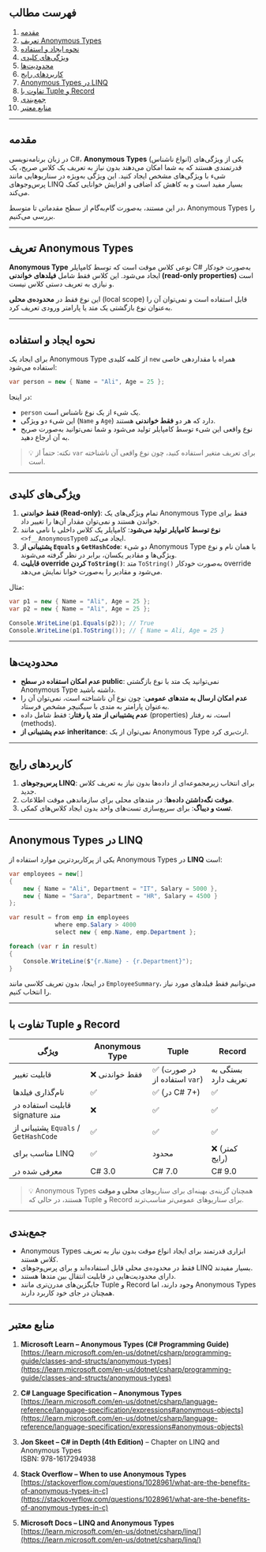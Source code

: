 ﻿
## فهرست مطالب

1. [مقدمه](#مقدمه)  
2. [تعریف Anonymous Types](#تعریف-anonymous-types)  
3. [نحوه ایجاد و استفاده](#نحوه-ایجاد-و-استفاده)  
4. [ویژگی‌های کلیدی](#ویژگی‌های-کلیدی)  
5. [محدودیت‌ها](#محدودیت‌ها)  
6. [کاربردهای رایج](#کاربردهای-رایج)  
7. [Anonymous Types در LINQ](#anonymous-types-در-linq)  
8. [تفاوت با Tuple و Record](#تفاوت-با-tuple-و-record)  
9. [جمع‌بندی](#جمع‌بندی)  
10. [منابع معتبر](#منابع-معتبر)

---

## مقدمه

در زبان برنامه‌نویسی C#، **Anonymous Types** (انواع ناشناس) یکی از ویژگی‌های قدرتمندی هستند که به شما امکان می‌دهند بدون نیاز به تعریف یک کلاس صریح، یک شیء با ویژگی‌های مشخص ایجاد کنید. این ویژگی به‌ویژه در سناریوهایی مانند پرس‌وجوهای LINQ بسیار مفید است و به کاهش کد اضافی و افزایش خوانایی کمک می‌کند.

در این مستند، به‌صورت گام‌به‌گام از سطح مقدماتی تا متوسط، Anonymous Types را بررسی می‌کنیم.

---

## تعریف Anonymous Types

**Anonymous Type** نوعی کلاس موقت است که توسط کامپایلر C# به‌صورت خودکار ایجاد می‌شود. این کلاس فقط شامل **فیلدهای خواندنی (read-only properties)** است و نیازی به تعریف دستی کلاس نیست.

این نوع فقط در **محدوده‌ی محلی** (local scope) قابل استفاده است و نمی‌توان آن را به‌عنوان نوع بازگشتی یک متد یا پارامتر ورودی تعریف کرد.

---

## نحوه ایجاد و استفاده

برای ایجاد یک Anonymous Type از کلمه کلیدی `new` همراه با مقداردهی خاصی استفاده می‌شود:

```csharp
var person = new { Name = "Ali", Age = 25 };
```

در اینجا:
- `person` یک شیء از یک نوع ناشناس است.
- این شیء دو ویژگی (`Name` و `Age`) دارد که هر دو **فقط خواندنی** هستند.
- نوع واقعی این شیء توسط کامپایلر تولید می‌شود و شما نمی‌توانید به‌صورت صریح به آن ارجاع دهید.

> 💡 نکته: حتماً از `var` برای تعریف متغیر استفاده کنید، چون نوع واقعی آن ناشناخته است.

---

## ویژگی‌های کلیدی

1. **فقط خواندنی (Read-only)**: تمام ویژگی‌های یک Anonymous Type فقط برای خواندن هستند و نمی‌توان مقدار آن‌ها را تغییر داد.
2. **نوع توسط کامپایلر تولید می‌شود**: کامپایلر یک کلاس داخلی با نامی مانند `<>f__AnonymousType0` ایجاد می‌کند.
3. **پشتیبانی از `Equals` و `GetHashCode`**: دو شیء Anonymous Type با همان نام و نوع ویژگی‌ها و مقادیر یکسان، برابر در نظر گرفته می‌شوند.
4. **قابلیت override کردن `ToString()`**: متد `ToString()` به‌صورت خودکار override می‌شود و مقادیر را به‌صورت خوانا نمایش می‌دهد.

مثال:

```csharp
var p1 = new { Name = "Ali", Age = 25 };
var p2 = new { Name = "Ali", Age = 25 };

Console.WriteLine(p1.Equals(p2)); // True
Console.WriteLine(p1.ToString()); // { Name = Ali, Age = 25 }
```

---

## محدودیت‌ها

- **عدم امکان استفاده در سطح public**: نمی‌توانید یک متد با نوع بازگشتی Anonymous Type داشته باشید.
- **عدم امکان ارسال به متد‌های عمومی**: چون نوع آن ناشناخته است، نمی‌توان آن را به‌عنوان پارامتر به متدی با سیگنیچر مشخص فرستاد.
- **عدم پشتیبانی از متد یا رفتار**: فقط شامل داده (properties) است، نه رفتار (methods).
- **عدم پشتیبانی از inheritance**: نمی‌توان از یک Anonymous Type ارث‌بری کرد.

---

## کاربردهای رایج

1. **پرس‌وجوهای LINQ**: برای انتخاب زیرمجموعه‌ای از داده‌ها بدون نیاز به تعریف کلاس جدید.
2. **موقت نگه‌داشتن داده‌ها**: در متد‌های محلی برای سازماندهی موقت اطلاعات.
3. **تست و دیباگ**: برای سریع‌سازی تست‌های واحد بدون ایجاد کلاس‌های کمکی.

---

## Anonymous Types در LINQ

یکی از پرکاربردترین موارد استفاده از Anonymous Types در **LINQ** است:

```csharp
var employees = new[]
{
    new { Name = "Ali", Department = "IT", Salary = 5000 },
    new { Name = "Sara", Department = "HR", Salary = 4500 }
};

var result = from emp in employees
             where emp.Salary > 4000
             select new { emp.Name, emp.Department };

foreach (var r in result)
{
    Console.WriteLine($"{r.Name} - {r.Department}");
}
```

در اینجا، بدون تعریف کلاسی مانند `EmployeeSummary`، می‌توانیم فقط فیلدهای مورد نیاز را انتخاب کنیم.

---

## تفاوت با Tuple و Record

| ویژگی | Anonymous Type | Tuple | Record |
|--------|----------------|-------|--------|
| قابلیت تغییر | ❌ فقط خواندنی | ✅ (در صورت استفاده از `var`) | بستگی به تعریف دارد |
| نام‌گذاری فیلدها | ✅ | ✅ (در C# 7+) | ✅ |
| قابلیت استفاده در signature متد | ❌ | ✅ | ✅ |
| پشتیبانی از `Equals` / `GetHashCode` | ✅ | ✅ | ✅ |
| مناسب برای LINQ | ✅ | محدود | ❌ (کمتر رایج) |
| معرفی شده در | C# 3.0 | C# 7.0 | C# 9.0 |

> 💡 Anonymous Types همچنان گزینه‌ی بهینه‌ای برای سناریوهای **محلی و موقت** هستند، در حالی که Tuple و Record برای سناریوهای عمومی‌تر مناسب‌ترند.

---

## جمع‌بندی

- Anonymous Types ابزاری قدرتمند برای ایجاد انواع موقت بدون نیاز به تعریف کلاس هستند.
- فقط در محدوده‌ی محلی قابل استفاده‌اند و برای پرس‌وجوهای LINQ بسیار مفیدند.
- دارای محدودیت‌هایی در قابلیت انتقال بین متد‌ها هستند.
- جایگزین‌های مدرن‌تری مانند Tuple و Record وجود دارند، اما Anonymous Types همچنان در جای خود کاربرد دارند.

---

## منابع معتبر

1. **Microsoft Learn – Anonymous Types (C# Programming Guide)**  
   [https://learn.microsoft.com/en-us/dotnet/csharp/programming-guide/classes-and-structs/anonymous-types](https://learn.microsoft.com/en-us/dotnet/csharp/programming-guide/classes-and-structs/anonymous-types)

2. **C# Language Specification – Anonymous Types**  
   [https://learn.microsoft.com/en-us/dotnet/csharp/language-reference/language-specification/expressions#anonymous-objects](https://learn.microsoft.com/en-us/dotnet/csharp/language-reference/language-specification/expressions#anonymous-objects)

3. **Jon Skeet – C# in Depth (4th Edition)** – Chapter on LINQ and Anonymous Types  
   ISBN: 978-1617294938

4. **Stack Overflow – When to use Anonymous Types**  
   [https://stackoverflow.com/questions/1028961/what-are-the-benefits-of-anonymous-types-in-c](https://stackoverflow.com/questions/1028961/what-are-the-benefits-of-anonymous-types-in-c)

5. **Microsoft Docs – LINQ and Anonymous Types**  
   [https://learn.microsoft.com/en-us/dotnet/csharp/linq/](https://learn.microsoft.com/en-us/dotnet/csharp/linq/)

